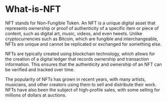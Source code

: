 # What-is-NFT
NFT stands for Non-Fungible Token. An NFT is a unique digital asset that represents ownership or proof of authenticity of a specific item or piece of content, such as digital art, music, videos, and even tweets. Unlike cryptocurrencies such as Bitcoin, which are fungible and interchangeable, NFTs are unique and cannot be replicated or exchanged for something else.

NFTs are typically created using blockchain technology, which allows for the creation of a digital ledger that records ownership and transaction information. This ensures that the authenticity and ownership of an NFT can be verified and tracked over time.

The popularity of NFTs has grown in recent years, with many artists, musicians, and other creators using them to sell and distribute their work. NFTs have also been the subject of high-profile sales, with some selling for millions of dollars at auctions.
